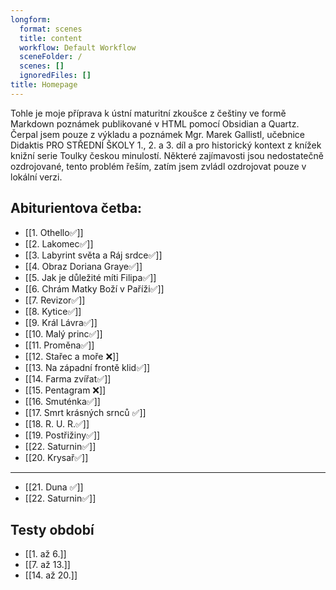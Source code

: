 ```yaml
---
longform:
  format: scenes
  title: content
  workflow: Default Workflow
  sceneFolder: /
  scenes: []
  ignoredFiles: []
title: Homepage
---
```

Tohle je moje příprava k ústní maturitní zkoušce z češtiny ve formě Markdown poznámek publikované v HTML pomocí Obsidian a Quartz. Čerpal jsem pouze z výkladu a poznámek Mgr. Marek Gallistl, učebnice Didaktis PRO STŘEDNÍ ŠKOLY 1., 2. a 3. díl a pro historický kontext z knížek knižní serie Toulky českou minulostí. Některé zajímavosti jsou nedostatečně ozdrojované, tento problém řeším, zatím jsem zvládl ozdrojovat pouze v lokální verzi.

## Abiturientova četba:
- [[1. Othello✅]]
- [[2. Lakomec✅]]
- [[3. Labyrint světa a Ráj srdce✅]]
- [[4. Obraz Doriana Graye✅]]
- [[5. Jak je důležité míti Filipa✅]]
- [[6. Chrám Matky Boží v Paříži✅]]
- [[7. Revizor✅]]
- [[8. Kytice✅]]
- [[9. Král Lávra✅]]
- [[10. Malý princ✅]]
- [[11. Proměna✅]]
- [[12. Stařec a moře ❌]]
- [[13. Na západní frontě klid✅]]
- [[14. Farma zvířat✅]]
- [[15. Pentagram ❌]]
- [[16. Smuténka✅]]
- [[17. Smrt krásných srnců ✅]]
- [[18. R. U. R.✅]]
- [[19. Postřižiny✅]]
- [[22. Saturnin✅]]
- [[20. Krysař✅]]
--------
- [[21. Duna ✅]]
-  [[22. Saturnin✅]]

## Testy období
- [[1. až 6.]]
- [[7. až 13.]]
- [[14. až 20.]]